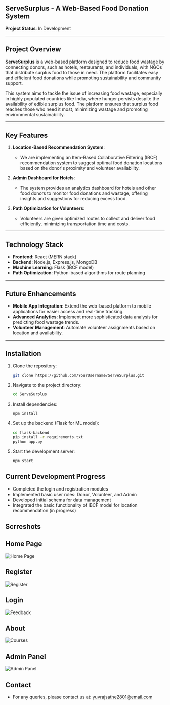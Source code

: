 ## ServeSurplus - A Web-Based Food Donation System

**Project Status**: In Development

---

## Project Overview

**ServeSurplus** is a web-based platform designed to reduce food wastage by connecting donors, such as hotels, restaurants, and individuals, with NGOs that distribute surplus food to those in need. The platform facilitates easy and efficient food donations while promoting sustainability and community support.

This system aims to tackle the issue of increasing food wastage, especially in highly populated countries like India, where hunger persists despite the availability of edible surplus food. The platform ensures that surplus food reaches those who need it most, minimizing wastage and promoting environmental sustainability.

---

## Key Features

1. **Location-Based Recommendation System**:
   - We are implementing an Item-Based Collaborative Filtering (IBCF) recommendation system to suggest optimal food donation locations based on the donor's proximity and volunteer availability.

2. **Admin Dashboard for Hotels**:
   - The system provides an analytics dashboard for hotels and other food donors to monitor food donations and wastage, offering insights and suggestions for reducing excess food.

3. **Path Optimization for Volunteers**:
   - Volunteers are given optimized routes to collect and deliver food efficiently, minimizing transportation time and costs.

---

## Technology Stack

- **Frontend**: React (MERN stack)
- **Backend**: Node.js, Express.js, MongoDB
- **Machine Learning**: Flask (IBCF model)
- **Path Optimization**: Python-based algorithms for route planning

---

## Future Enhancements

- **Mobile App Integration**: Extend the web-based platform to mobile applications for easier access and real-time tracking.
- **Advanced Analytics**: Implement more sophisticated data analysis for predicting food wastage trends.
- **Volunteer Management**: Automate volunteer assignments based on location and availability.
  
---

## Installation

1. Clone the repository:

   ```bash
   git clone https://github.com/YourUsername/ServeSurplus.git

2. Navigate to the project directory:

    ```bash
    cd ServeSurplus


3. Install dependencies:


    ```bash
    npm install

4. Set up the backend (Flask for ML model):

    ```bash
    cd flask-backend
    pip install -r requirements.txt
    python app.py


5. Start the development server:

    ```bash
    npm start

## Current Development Progress
- Completed the login and registration modules
- Implemented basic user roles: Donor, Volunteer, and Admin
- Developed initial schema for data management
- Integrated the basic functionality of IBCF model for location recommendation (in progress)
  
## Scrreshots
## Home Page
![Home Page](screenshots/home.png)

## Register
![Register](screenshots/register.png)

## Login 
![Feedback](screenshots/login.png)

## About
![Courses](screenshots/about.png)

## Admin Panel
![Admin Panel](screenshots/admin.png)


## Contact
- For any queries, please contact us at: yuvrajsathe2801@email.com

